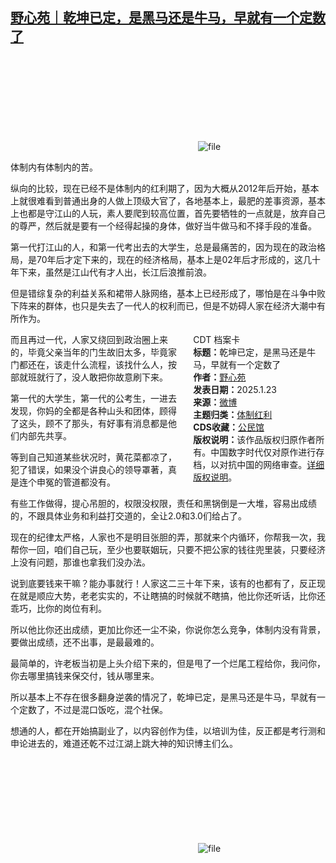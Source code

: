 <!--1737632532000-->
[野心苑｜乾坤已定，是黑马还是牛马，早就有一个定数了](https://chinadigitaltimes.net/chinese/715303.html)
------

<p><img decoding="async" src="data:image/svg+xml,%3Csvg%20xmlns='http://www.w3.org/2000/svg'%20viewBox='0%200%200%200'%3E%3C/svg%3E" alt="file" data-lazy-src="https://chinadigitaltimes.net/chinese/files/2025/01/image-1737632455237.png"><noscript><img decoding="async" src="https://chinadigitaltimes.net/chinese/files/2025/01/image-1737632455237.png" alt="file"></noscript></p><p>体制内有体制内的苦。</p><p>纵向的比较，现在已经不是体制内的红利期了，因为大概从2012年后开始，基本上就很难看到普通出身的人做上顶级大官了，各地基本上，最肥的差事资源，基本上也都是守江山的人玩，素人要爬到较高位置，首先要牺牲的一点就是，放弃自己的尊严，然后就是要有一个经得起操的身体，做好当牛做马和不择手段的准备。</p><p>第一代打江山的人，和第一代考出去的大学生，总是最痛苦的，因为现在的政治格局，是70年后才定下来的，现在的经济格局，基本上是02年后才形成的，这几十年下来，虽然是江山代有才人出，长江后浪推前浪。</p><p>但是错综复杂的利益关系和裙带人脉网络，基本上已经形成了，哪怕是在斗争中败下阵来的群体，也只是失去了一代人的权利而已，但是不妨碍人家在经济大潮中有所作为。</p><div style="width:42%;float:right;padding-left:20px;"><div class="su-spoiler su-spoiler-style-fancy su-spoiler-icon-chevron-circle" data-scroll-offset="0" data-anchor-in-url="no"><div class="su-spoiler-title" tabindex="0" role="button"><span class="su-spoiler-icon"></span>CDT 档案卡</div><div class="su-spoiler-content su-u-clearfix su-u-trim"><strong>标题：</strong>乾坤已定，是黑马还是牛马，早就有一个定数了<br><strong>作者：</strong><a href="https://chinadigitaltimes.net/space/野心苑" target="_blank">野心苑</a><br><strong>发表日期：</strong>2025.1.23<br><strong>来源：</strong><a href="https://x.com/xiaojingcanxue/status/1881968959215616296" target="_blank">微博</a><br><strong>主题归类：</strong><a href="https://chinadigitaltimes.net/space/体制红利" target="_blank">体制红利</a><br><strong>CDS收藏：</strong><a href="https://chinadigitaltimes.net/space/%E5%85%AC%E6%B0%91%E9%A6%86" target="_blank" rel="noopener">公民馆</a><br><strong>版权说明：</strong>该作品版权归原作者所有。中国数字时代仅对原作进行存档，以对抗中国的网络审查。<a href="https://chinadigitaltimes.net/chinese/copyright">详细版权说明</a>。</div></div></div><p>而且再过一代，人家又绕回到政治圈上来的，毕竟父亲当年的门生故旧太多，毕竟家门都还在，该走什么流程，该找什么人，按部就班就行了，没人敢把你故意刷下来。</p><p>第一代的大学生，第一代的公考生，一进去发现，你妈的全都是各种山头和团体，顾得了这头，顾不了那头，有好事有消息都是他们内部先共享。</p><p>等到自己知道某些状况时，黄花菜都凉了，犯了错误，如果没个讲良心的领导罩著，真是连个申冤的管道都没有。</p><p>有些工作做得，提心吊胆的，权限没权限，责任和黑锅倒是一大堆，容易出成绩的，不跟具体业务和利益打交道的，全让2.0和3.0们给占了。</p><p>现在的纪律太严格，人家也不是明目张胆的弄，那就来个内循环，你帮我一次，我帮你一回，咱们自己玩，至少也要联姻玩，只要不把公家的钱往兜里装，只要经济上没有问题，那谁也拿我们没办法。</p><p>说到底要钱来干嘛？能办事就行！人家这二三十年下来，该有的也都有了，反正现在就是顺应大势，老老实实的，不让瞎搞的时候就不瞎搞，他比你还听话，比你还乖巧，比你的岗位有利。</p><p>所以他比你还出成绩，更加比你还一尘不染，你说你怎么竞争，体制内没有背景，要做出成绩，还不出事，是最最难的。</p><p>最简单的，许老板当初是上头介绍下来的，但是甩了一个烂尾工程给你，我问你，你去哪里搞钱来保交付，钱从哪里来。</p><p>所以基本上不存在很多翻身逆袭的情况了，乾坤已定，是黑马还是牛马，早就有一个定数了，不过是混口饭吃，混个社保。</p><p>想通的人，都在开始搞副业了，以内容创作为佳，以培训为佳，反正都是考行测和申论进去的，难道还乾不过江湖上跳大神的知识博主们么。</p><p><img decoding="async" src="data:image/svg+xml,%3Csvg%20xmlns='http://www.w3.org/2000/svg'%20viewBox='0%200%200%200'%3E%3C/svg%3E" alt="file" data-lazy-src="https://chinadigitaltimes.net/chinese/files/2025/01/image-1737632239265.png"><noscript><img decoding="async" src="https://chinadigitaltimes.net/chinese/files/2025/01/image-1737632239265.png" alt="file"></noscript></p><div class="addtoany_share_save_container addtoany_content addtoany_content_bottom"><div class="a2a_kit a2a_kit_size_32 addtoany_list" data-a2a-url="https://chinadigitaltimes.net/chinese/715303.html" data-a2a-title="野心苑｜乾坤已定，是黑马还是牛马，早就有一个定数了"><a class="a2a_button_facebook" href="https://www.addtoany.com/add_to/facebook?linkurl=https%3A%2F%2Fchinadigitaltimes.net%2Fchinese%2F715303.html&amp;linkname=%E9%87%8E%E5%BF%83%E8%8B%91%EF%BD%9C%E4%B9%BE%E5%9D%A4%E5%B7%B2%E5%AE%9A%EF%BC%8C%E6%98%AF%E9%BB%91%E9%A9%AC%E8%BF%98%E6%98%AF%E7%89%9B%E9%A9%AC%EF%BC%8C%E6%97%A9%E5%B0%B1%E6%9C%89%E4%B8%80%E4%B8%AA%E5%AE%9A%E6%95%B0%E4%BA%86" title="Facebook" rel="nofollow noopener" target="_blank"></a><a class="a2a_button_twitter" href="https://www.addtoany.com/add_to/twitter?linkurl=https%3A%2F%2Fchinadigitaltimes.net%2Fchinese%2F715303.html&amp;linkname=%E9%87%8E%E5%BF%83%E8%8B%91%EF%BD%9C%E4%B9%BE%E5%9D%A4%E5%B7%B2%E5%AE%9A%EF%BC%8C%E6%98%AF%E9%BB%91%E9%A9%AC%E8%BF%98%E6%98%AF%E7%89%9B%E9%A9%AC%EF%BC%8C%E6%97%A9%E5%B0%B1%E6%9C%89%E4%B8%80%E4%B8%AA%E5%AE%9A%E6%95%B0%E4%BA%86" title="Twitter" rel="nofollow noopener" target="_blank"></a><a class="a2a_button_telegram" href="https://www.addtoany.com/add_to/telegram?linkurl=https%3A%2F%2Fchinadigitaltimes.net%2Fchinese%2F715303.html&amp;linkname=%E9%87%8E%E5%BF%83%E8%8B%91%EF%BD%9C%E4%B9%BE%E5%9D%A4%E5%B7%B2%E5%AE%9A%EF%BC%8C%E6%98%AF%E9%BB%91%E9%A9%AC%E8%BF%98%E6%98%AF%E7%89%9B%E9%A9%AC%EF%BC%8C%E6%97%A9%E5%B0%B1%E6%9C%89%E4%B8%80%E4%B8%AA%E5%AE%9A%E6%95%B0%E4%BA%86" title="Telegram" rel="nofollow noopener" target="_blank"></a><a class="a2a_button_reddit" href="https://www.addtoany.com/add_to/reddit?linkurl=https%3A%2F%2Fchinadigitaltimes.net%2Fchinese%2F715303.html&amp;linkname=%E9%87%8E%E5%BF%83%E8%8B%91%EF%BD%9C%E4%B9%BE%E5%9D%A4%E5%B7%B2%E5%AE%9A%EF%BC%8C%E6%98%AF%E9%BB%91%E9%A9%AC%E8%BF%98%E6%98%AF%E7%89%9B%E9%A9%AC%EF%BC%8C%E6%97%A9%E5%B0%B1%E6%9C%89%E4%B8%80%E4%B8%AA%E5%AE%9A%E6%95%B0%E4%BA%86" title="Reddit" rel="nofollow noopener" target="_blank"></a><a class="a2a_button_whatsapp" href="https://www.addtoany.com/add_to/whatsapp?linkurl=https%3A%2F%2Fchinadigitaltimes.net%2Fchinese%2F715303.html&amp;linkname=%E9%87%8E%E5%BF%83%E8%8B%91%EF%BD%9C%E4%B9%BE%E5%9D%A4%E5%B7%B2%E5%AE%9A%EF%BC%8C%E6%98%AF%E9%BB%91%E9%A9%AC%E8%BF%98%E6%98%AF%E7%89%9B%E9%A9%AC%EF%BC%8C%E6%97%A9%E5%B0%B1%E6%9C%89%E4%B8%80%E4%B8%AA%E5%AE%9A%E6%95%B0%E4%BA%86" title="WhatsApp" rel="nofollow noopener" target="_blank"></a><a class="a2a_button_email" href="https://www.addtoany.com/add_to/email?linkurl=https%3A%2F%2Fchinadigitaltimes.net%2Fchinese%2F715303.html&amp;linkname=%E9%87%8E%E5%BF%83%E8%8B%91%EF%BD%9C%E4%B9%BE%E5%9D%A4%E5%B7%B2%E5%AE%9A%EF%BC%8C%E6%98%AF%E9%BB%91%E9%A9%AC%E8%BF%98%E6%98%AF%E7%89%9B%E9%A9%AC%EF%BC%8C%E6%97%A9%E5%B0%B1%E6%9C%89%E4%B8%80%E4%B8%AA%E5%AE%9A%E6%95%B0%E4%BA%86" title="Email" rel="nofollow noopener" target="_blank"></a><a class="a2a_button_copy_link" href="https://www.addtoany.com/add_to/copy_link?linkurl=https%3A%2F%2Fchinadigitaltimes.net%2Fchinese%2F715303.html&amp;linkname=%E9%87%8E%E5%BF%83%E8%8B%91%EF%BD%9C%E4%B9%BE%E5%9D%A4%E5%B7%B2%E5%AE%9A%EF%BC%8C%E6%98%AF%E9%BB%91%E9%A9%AC%E8%BF%98%E6%98%AF%E7%89%9B%E9%A9%AC%EF%BC%8C%E6%97%A9%E5%B0%B1%E6%9C%89%E4%B8%80%E4%B8%AA%E5%AE%9A%E6%95%B0%E4%BA%86" title="Copy Link" rel="nofollow noopener" target="_blank"></a><a class="a2a_dd addtoany_share_save addtoany_share" href="https://www.addtoany.com/share"></a></div></div>
